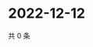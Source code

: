 # 2022-12-12

共 0 条

<!-- BEGIN WEIBO -->
<!-- 最后更新时间 Mon Dec 12 2022 15:13:23 GMT+0800 (China Standard Time) -->

<!-- END WEIBO -->
